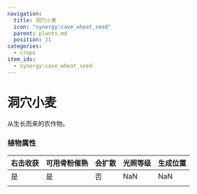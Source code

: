 ```yaml
---
navigation:
  title: 洞穴小麦
  icon: "synergy:cave_wheat_seed"
  parent: plants.md
  position: 21
categories:
  - crops
item_ids:
  - synergy:cave_wheat_seed
---
```


# 洞穴小麦

从<ItemLink id="synergy:wild_cave_wheat"/>生长而来的农作物。

<GameScene zoom="2" interactive={true}>
  <Block x="0" z="0" id="synergy:cave_wheat" p:age="0"/>
  <Block x="1" z="0" id="synergy:cave_wheat" p:age="1"/>
  <Block x="2" z="0" id="synergy:cave_wheat" p:age="2"/>
  <Block x="2" z="1" id="synergy:cave_wheat" p:age="3"/>
  <Block x="1" z="1" id="synergy:cave_wheat" p:age="4"/>
  <Block x="0" z="1" id="synergy:cave_wheat" p:age="5"/>
</GameScene>

### 植物属性

| 右击收获                          | 可用骨粉催熟                      | 会扩散                            | 光照等级                           | 生成位置                           |
| --------------------------------- | --------------------------------- | --------------------------------- | ---------------------------------- | ---------------------------------- |
| <Color color="#00ff00">是</Color> | <Color color="#00ff00">是</Color> | <Color color="#ff0000">否</Color> | <Color color="#ffff00">NaN</Color> | <Color color="#ffff00">NaN</Color> |
|                                   |                                   |                                   |                                    |                                    |
